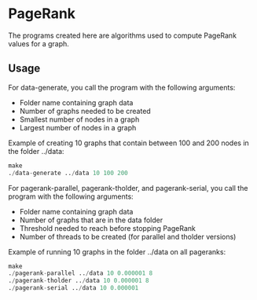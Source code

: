 # PageRank

The programs created here are algorithms used to compute PageRank values for a graph.

## Usage
For data-generate, you call the program with the following arguments:
* Folder name containing graph data
* Number of graphs needed to be created
* Smallest number of nodes in a graph
* Largest number of nodes in a graph

Example of creating 10 graphs that contain between 100 and 200 nodes in the folder ../data:
```python
make
./data-generate ../data 10 100 200
```

For pagerank-parallel, pagerank-tholder, and pagerank-serial, you call the program with the following arguments:
* Folder name containing graph data
* Number of graphs that are in the data folder
* Threshold needed to reach before stopping PageRank
* Number of threads to be created (for parallel and tholder versions)

Example of running 10 graphs in the folder ../data on all pageranks:
```python
make
./pagerank-parallel ../data 10 0.000001 8
./pagerank-tholder ../data 10 0.000001 8
./pagerank-serial ../data 10 0.000001
```
